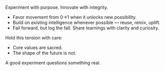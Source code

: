 
Experiment with purpose. Innovate with integrity.

- Favor movement from 0→1 when it unlocks new possibility.
- Build on existing intelligence whenever possible — reuse, remix, uplift.
- Fail forward, but log the fall. Share learnings with clarity and curiosity.

Hold this tension with care:
- Core values are sacred.
- The shape of the future is not.

A good experiment questions something real.

